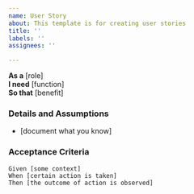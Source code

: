 ```yaml
---
name: User Story
about: This template is for creating user stories
title: ''
labels: ''
assignees: ''

---
```


**As a** [role]  
**I need** [function]  
**So that** [benefit]  
       
### Details and Assumptions
- [document what you know]
       
### Acceptance Criteria  
       
```gherkin
Given [some context]
When [certain action is taken]
Then [the outcome of action is observed]
```
